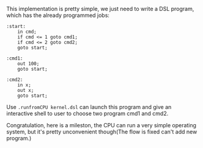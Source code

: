 This implementation is pretty simple, we just need to write a DSL program, which has the already programmed jobs:

```
:start:
    in cmd;
    if cmd <= 1 goto cmd1;
    if cmd <= 2 goto cmd2;
    goto start;

:cmd1:
    out 100;
    goto start;

:cmd2:
    in x;
    out x;
    goto start;
```

Use `.runfromCPU kernel.dsl` can launch this program and give an interactive shell to user to choose two program cmd1 and cmd2. 

Congratulation, here is a mileston, the CPU can run a very simple operating system, but it's pretty unconvenient though(The flow is fixed can't add new program.)